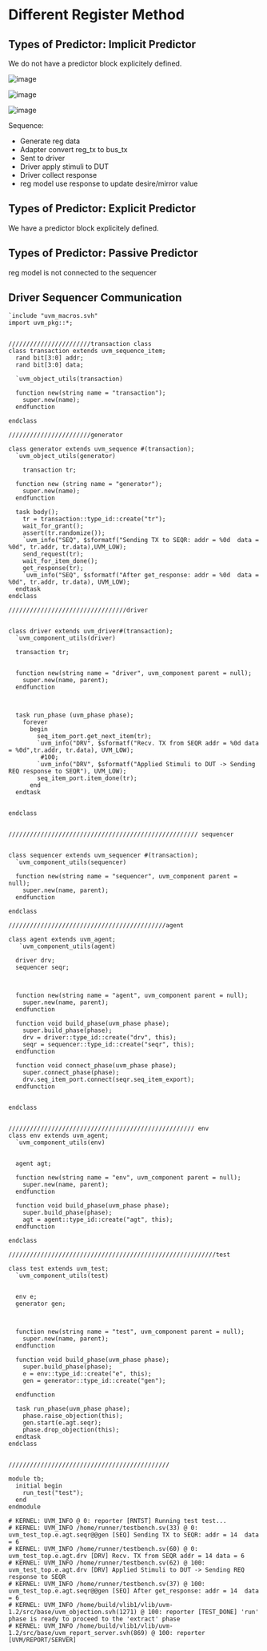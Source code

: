 # Different Register Method

## Types of Predictor: Implicit Predictor
We do not have a predictor block explicitely defined.

![image](https://github.com/user-attachments/assets/e35ce1e4-d035-4043-91ea-2c6f6bdd8fc0)

![image](https://github.com/user-attachments/assets/6906fc29-2772-4f68-831a-259e0a129db8)

![image](https://github.com/user-attachments/assets/e44d2380-41f8-4ec8-896f-1c1415834611)


Sequence:
- Generate reg data
- Adapter convert reg_tx to bus_tx
- Sent to driver
- Driver apply stimuli to DUT
- Driver collect response
- reg model use response to update desire/mirror value

## Types of Predictor: Explicit Predictor
We have a predictor block explicitely defined.

## Types of Predictor: Passive Predictor
reg model is not connected to the sequencer

## Driver Sequencer Communication
```
`include "uvm_macros.svh"
import uvm_pkg::*;
 
 
///////////////////////transaction class
class transaction extends uvm_sequence_item;
  rand bit[3:0] addr;
  rand bit[3:0] data;
  
  `uvm_object_utils(transaction)
  
  function new(string name = "transaction");
    super.new(name);
  endfunction
  
endclass
 
///////////////////////generator
 
class generator extends uvm_sequence #(transaction);
  `uvm_object_utils(generator)
  
    transaction tr;
  
  function new (string name = "generator");
    super.new(name);
  endfunction
 
  task body();
    tr = transaction::type_id::create("tr");
    wait_for_grant();
    assert(tr.randomize());
    `uvm_info("SEQ", $sformatf("Sending TX to SEQR: addr = %0d  data = %0d", tr.addr, tr.data),UVM_LOW); 
    send_request(tr);
    wait_for_item_done();
    get_response(tr);
    `uvm_info("SEQ", $sformatf("After get_response: addr = %0d  data = %0d", tr.addr, tr.data), UVM_LOW);
  endtask
endclass
 
/////////////////////////////////driver
 
 
class driver extends uvm_driver#(transaction);
  `uvm_component_utils(driver)
  
  transaction tr;
  
  
  function new(string name = "driver", uvm_component parent = null);
    super.new(name, parent);
  endfunction
  
 
  
  task run_phase (uvm_phase phase);
    forever 
      begin
        seq_item_port.get_next_item(tr);
        `uvm_info("DRV", $sformatf("Recv. TX from SEQR addr = %0d data = %0d",tr.addr, tr.data), UVM_LOW);
         #100; 
        `uvm_info("DRV", $sformatf("Applied Stimuli to DUT -> Sending REQ response to SEQR"), UVM_LOW);
        seq_item_port.item_done(tr);
      end
  endtask
  
  
endclass
 
 
///////////////////////////////////////////////////// sequencer
 
 
class sequencer extends uvm_sequencer #(transaction);
  `uvm_component_utils(sequencer)
  
  function new(string name = "sequencer", uvm_component parent = null);
    super.new(name, parent);
  endfunction
  
endclass
 
////////////////////////////////////////////agent
 
class agent extends uvm_agent;
   `uvm_component_utils(agent)
  
  driver drv;
  sequencer seqr;
  
 
  
  function new(string name = "agent", uvm_component parent = null);
    super.new(name, parent);
  endfunction
  
  function void build_phase(uvm_phase phase);
    super.build_phase(phase);
    drv = driver::type_id::create("drv", this);
    seqr = sequencer::type_id::create("seqr", this);
  endfunction
  
  function void connect_phase(uvm_phase phase);
    super.connect_phase(phase);
    drv.seq_item_port.connect(seqr.seq_item_export);
  endfunction
  
  
endclass
 
 
//////////////////////////////////////////////////// env
class env extends uvm_agent;
  `uvm_component_utils(env)
 
  
  agent agt;
  
  function new(string name = "env", uvm_component parent = null);
    super.new(name, parent);
  endfunction
  
  function void build_phase(uvm_phase phase);
    super.build_phase(phase);
    agt = agent::type_id::create("agt", this);
  endfunction
  
endclass
 
//////////////////////////////////////////////////////////test
 
class test extends uvm_test;
  `uvm_component_utils(test)
  
  
  env e;
  generator gen;
 
 
  
  function new(string name = "test", uvm_component parent = null);
    super.new(name, parent);
  endfunction
  
  function void build_phase(uvm_phase phase);
    super.build_phase(phase);
    e = env::type_id::create("e", this);
    gen = generator::type_id::create("gen");    
 
  endfunction
 
  task run_phase(uvm_phase phase);
    phase.raise_objection(this);
    gen.start(e.agt.seqr);
    phase.drop_objection(this);
  endtask
endclass
 
 
/////////////////////////////////////////////
 
module tb;
  initial begin
    run_test("test");
  end
endmodule

# KERNEL: UVM_INFO @ 0: reporter [RNTST] Running test test...
# KERNEL: UVM_INFO /home/runner/testbench.sv(33) @ 0: uvm_test_top.e.agt.seqr@@gen [SEQ] Sending TX to SEQR: addr = 14  data = 6
# KERNEL: UVM_INFO /home/runner/testbench.sv(60) @ 0: uvm_test_top.e.agt.drv [DRV] Recv. TX from SEQR addr = 14 data = 6
# KERNEL: UVM_INFO /home/runner/testbench.sv(62) @ 100: uvm_test_top.e.agt.drv [DRV] Applied Stimuli to DUT -> Sending REQ response to SEQR
# KERNEL: UVM_INFO /home/runner/testbench.sv(37) @ 100: uvm_test_top.e.agt.seqr@@gen [SEQ] After get_response: addr = 14  data = 6
# KERNEL: UVM_INFO /home/build/vlib1/vlib/uvm-1.2/src/base/uvm_objection.svh(1271) @ 100: reporter [TEST_DONE] 'run' phase is ready to proceed to the 'extract' phase
# KERNEL: UVM_INFO /home/build/vlib1/vlib/uvm-1.2/src/base/uvm_report_server.svh(869) @ 100: reporter [UVM/REPORT/SERVER] 
```

